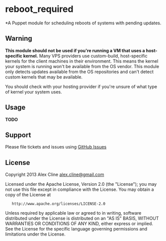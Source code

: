 reboot_required
=======
*A Puppet module for scheduling reboots of systems with pending updates.

Warning
-------

__This module should not be used if you're running a VM that uses a host-specific kernel.__
Many VPS providers use custom-build, host-specific kernels for the client machines in their environment.  This means the kernel your system is running won't be available from the OS vendor.  This module only detects updates available from the OS repositories and can't detect custom kernels that may be available.

You should check with your hosting provider if you're unsure of what type of kernel your system uses.

Usage
-------

__TODO__

Support
-------

Please file tickets and issues using [GitHub Issues](https://github.com/AlexCline/reboot_required/issues)


License
-------
   Copyright 2013 Alex Cline <alex.cline@gmail.com>

   Licensed under the Apache License, Version 2.0 (the "License");
   you may not use this file except in compliance with the License.
   You may obtain a copy of the License at

       http://www.apache.org/licenses/LICENSE-2.0

   Unless required by applicable law or agreed to in writing, software
   distributed under the License is distributed on an "AS IS" BASIS,
   WITHOUT WARRANTIES OR CONDITIONS OF ANY KIND, either express or implied.
   See the License for the specific language governing permissions and
   limitations under the License.
